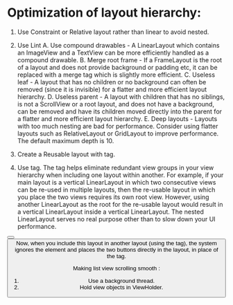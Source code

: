 # Optimization of layout hierarchy:
1) Use Constraint or Relative layout rather than linear to avoid nested.
2) Use Lint
    A.	Use compound drawables - A LinearLayout which contains an ImageView and a TextView can be more efficiently handled as a
        compound drawable.
    B.	Merge root frame - If a FrameLayout is the root of a layout and does not provide background or padding etc, it can be replaced
        with a merge tag which is slightly more efficient.
    C.	Useless leaf - A layout that has no children or no background can often be removed (since it is invisible) for a flatter and
        more efficient layout hierarchy.
    D.	Useless parent - A layout with children that has no siblings, is not a ScrollView or a root layout, and does not have a background,
        can be removed and have its children moved directly into the parent for a flatter and more efficient layout hierarchy.
    E.	Deep layouts - Layouts with too much nesting are bad for performance. Consider using flatter layouts such as RelativeLayout or
        GridLayout to improve performance. The default maximum depth is 10.

3) Create a Reusable layout with <include> tag.
4) Use <merge/> tag.
    The <merge /> tag helps eliminate redundant view groups in your view hierarchy when including one layout within another.
    For example, if your main layout is a vertical LinearLayout in which two consecutive views can be re-used in multiple layouts,
    then the re-usable layout in which you place the two views requires its own root view. However, using another LinearLayout
    as the root for the re-usable layout would result in a vertical LinearLayout inside a vertical LinearLayout.
    The nested LinearLayout serves no real purpose other than to slow down your UI performance.

<merge xmlns:android="http://schemas.android.com/apk/res/android">
    <Button
        android:layout_width="fill_parent"
        android:layout_height="wrap_content"
        android:text="@string/add"/>
    <Button
        android:layout_width="fill_parent"
        android:layout_height="wrap_content"
        android:text="@string/delete"/>
</merge>
    Now, when you include this layout in another layout (using the <include/> tag), the system ignores the <merge> element and places
    the two buttons directly in the layout, in place of the <include/> tag.

Making list view scrolling smooth :
1) Use a background thread.
2) Hold view objects in ViewHolder.
